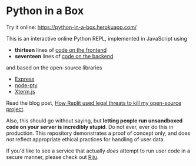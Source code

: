 # Python in a Box

Try it online: <https://python-in-a-box.herokuapp.com/>

This is an interactive online Python REPL, implemented in JavaScript
using

* **thirteen** lines of [code on the frontend](https://github.com/raxod502/python-in-a-box/blob/b28a39383c6b66098b414edf4a1b4165a5d11ca2/index.html#L32-L48)
* **seventeen** lines of [code on the backend](https://github.com/raxod502/python-in-a-box/blob/b28a39383c6b66098b414edf4a1b4165a5d11ca2/server.js#L1-L23)

and based on the open-source libraries

* [Express](https://expressjs.com/)
* [node-pty](https://github.com/microsoft/node-pty)
* [Xterm.js](https://xtermjs.org/)

Read the blog post, [How Replit used legal threats to kill my open-source project](https://intuitiveexplanations.com/tech/replit/).

Also, this should go without saying, but **letting people run
unsandboxed code on your server is incredibly stupid**. Do not ever,
ever do this in production. This repository demonstrates a proof of
concept only, and does *not* reflect appropriate ethical practices for
handling of user data.

If you'd like to see a service that actually *does* attempt to run
user code in a secure manner, please check out
[Riju](https://github.com/raxod502/riju).
